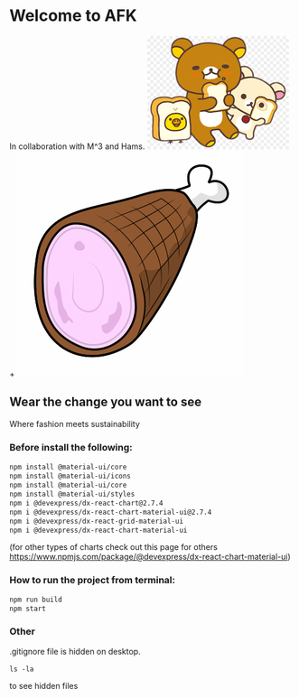 # Welcome to AFK
In collaboration with M^3 and Hams.
![alt text](https://github.com/mymyxtran/AFK/blob/main/images.png) + ![alt text](https://github.com/mymyxtran/AFK/blob/main/cartoon-ham-8.gif)
## Wear the change you want to see
Where fashion meets sustainability

### Before install the following:
```
npm install @material-ui/core
npm install @material-ui/icons
npm install @material-ui/core
npm install @material-ui/styles
npm i @devexpress/dx-react-chart@2.7.4
npm i @devexpress/dx-react-chart-material-ui@2.7.4
npm i @devexpress/dx-react-grid-material-ui
npm i @devexpress/dx-react-chart-material-ui      
```
(for other types of charts check out this page for others https://www.npmjs.com/package/@devexpress/dx-react-chart-material-ui)
### How to run the project from terminal:
```
npm run build
npm start
```

### Other
.gitignore file is hidden on desktop. 
```
ls -la
``` 
to see hidden files
